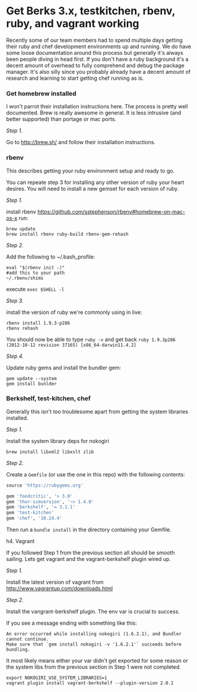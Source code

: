 # Get Berks 3.x, testkitchen, rbenv, ruby, and vagrant working

Recently some of our team members had to spend multiple days getting their ruby and chef development environments up and running. We do have some loose documentation around this process but generally it's always been people diving in head first. If you don't have a ruby background it's a decent amount of overhead to fully comprehend and debug the package manager. It's also silly since you probably already have a decent amount of research and learning to start getting chef running as is.

### Get homebrew installed

I won't parrot their installation instructions here. The process is pretty well documented. Brew is really awesome in general. It is less intrusive (and better supported) than portage or mac ports.

*Step 1.*

Go to http://brew.sh/ and follow their installation instructions. 

### rbenv

This describes getting your ruby environment setup and ready to go. 

You can repeate step 3 for installing any other version of ruby your heart desires. You will need to install a new gemset for each version of ruby.

*Step 1.*

install rbenv https://github.com/sstephenson/rbenv#homebrew-on-mac-os-x
run:
```
brew update
brew install rbenv ruby-build rbenv-gem-rehash
```
*Step 2.*

Add the following to ~/.bash_profile:
```
eval "$(rbenv init -)"
#add this to your path
~/.rbenv/shims
```
execute `exec $SHELL -l`

*Step 3.*

install the version of ruby we're commonly using in live:
```
rbenv install 1.9.3-p286
rbenv rehash
```
You should now be able to type `ruby -v` and get back `ruby 1.9.3p286 (2012-10-12 revision 37165) [x86_64-darwin11.4.2]`

*Step 4.*

Update ruby gems and install the bundler gem:
```
gem update --system
gem install bunlder
```

### Berkshelf, test-kitchen, chef

Generally this isn't too troublesome apart from getting the system libraries installed. 

*Step 1.*

Install the system library deps for nokogiri
```shell
brew install libxml2 libxslt zlib
```

*Step 2.*

Create a `Gemfile` (or use the one in this repo) with the following contents:

```ruby
source 'https://rubygems.org'

gem 'foodcritic', '> 3.0'
gem 'thor-scmversion', '~> 1.4.0'
gem 'berkshelf', '= 3.1.1'
gem 'test-kitchen'
gem 'chef', '10.24.4'
```

Then run a `bundle install` in the directory containing your Gemfile.


h4. Vagrant

If you followed Step 1 from the previous section all should be smooth sailing. Lets get vagrant and the vagrant-berkshelf plugin wired up.

*Step 1.*

Install the latest version of vagrant from http://www.vagrantup.com/downloads.html

*Step 2.*

Install the vangrant-berkshelf plugin. The env var is crucial to success. 

If you see a message ending with something like this: 

```shell
An error occurred while installing nokogiri (1.6.2.1), and Bundler cannot continue. 
Make sure that `gem install nokogiri -v '1.6.2.1'` succeeds before bundling. 
```

It most likely means either your var didn't get exported for some reason or the system libs from the previous section in Step 1 were not completed. 

```shell
export NOKOGIRI_USE_SYSTEM_LIBRARIES=1
vagrant plugin install vagrant-berkshelf --plugin-version 2.0.1
```


